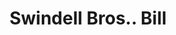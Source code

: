 ---
doi: 10.7916/D8XD2CQ8
date_other: '1880'
date_other_textual: '1880'
form: printed ephemera
genre:
- Invoices
name:
- Swindell Bros.
object_in_context_url: https://biggert.cul.columbia.edu/items/view/ave_biggert_00564
subject_hierarchical_geographic:
- Baltimore, Maryland, United States
subject_name:
- Swindell Bros.
title: Swindell Bros.. Bill
sort_title: Swindell Bros.. Bill
call_number: ave_biggert_00564
coordinates:
- 39.28333333333333,-76.61666666666666
pid: ave_biggert_00564
identifiers: ave_biggert_00564
thumbnail: https://derivativo-1.library.columbia.edu/iiif/2/ldpd:343565/full/!256,256/0/native.jpg
permalink: /biggert/ave_biggert_00564/
layout: iiif-image-page
---